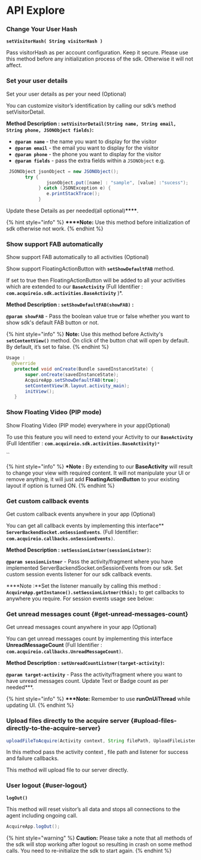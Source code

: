 # API Explore

### Change Your User Hash

**`setVisitorHash( String visitorHash )`**

Pass visitorHash as per account configuration. Keep it secure. Please use this method before any initialization process of the sdk. Otherwise it will not affect.

### Set your user details

Set your user details as per your need \(Optional\)

You can customize visitor’s identification by calling our sdk’s method setVisitorDetail.

**Method Description : `setVisitorDetail(String name, String email, String phone, JSONObject fields)`:**

* **`@param name`** - the name you want to display for the visitor
* **`@param email`** - the email you want to display for the visitor
* **`@param phone`**  - the phone you want to display for the visitor
* **`@param fields`**  - pass the extra fields within a `JSONObject` e.g.

```java
 JSONObject jsonObject = new JSONObject();
       try {
               jsonObject.put([name] : "sample", [value] :"sucess");
            } catch (JSONException e) {
               e.printStackTrace();
            }
```

 Update these Details as per needed\(all optional\)**\*\*\*\***.

{% hint style="info" %}
 **\*\*\*\*Note:** Use this method before initialization of sdk otherwise not work.
{% endhint %}

### Show support FAB automatically

Show support FAB automatically to all activities \(Optional\)

Show support FloatingActionButton with **`setShowDefaultFAB`** method.

If set to true then FloatingActionButton will be added to all your activities which are extended to our **`BaseActivity`** \(Full Identifier : **`com.acquireio.sdk.activities.BaseActivity`** \)\*.

**Method Description : `setShowDefaultFAB(showFAB)` :**

**`@param showFAB`** - Pass the boolean value true or false whether you want to show sdk's default FAB button or not.

{% hint style="info" %}
 **Note:** Use this method before Activity's **`setContentView()`** method. On click of the button chat will open by default. By default, it’s set to false.
{% endhint %}

```java
Usage :
  @Override
   protected void onCreate(Bundle savedInstanceState) {
       super.onCreate(savedInstanceState);
       AcquireApp.setShowDefaultFAB(true);
       setContentView(R.layout.activity_main);
       initView();
   }
```

### Show Floating Video \(PIP mode\)

Show Floating Video \(PIP mode\) everywhere in your app\(Optional\)

To use this feature you will need to extend your Activity to our **`BaseActivity`** \(Full Identifier : **`com.acquireio.sdk.activities.BaseActivity)`**`*`

\`\`

{% hint style="info" %}
 **\*Note :** By extending to our **BaseActivity** will result to change your view with required content. It will not manipulate your UI or remove anything, it will just add **FloatingActionButton** to your existing layout if option is turned ON.
{% endhint %}

### Get custom callback events

Get custom callback events anywhere in your app \(Optional\)

You can get all callback events by implementing this interface\*\* **`ServerBackendSocket.onSessionEvents`**. \(Full Identifier: **`com.acquireio.callbacks.onSessionEvents`**`)`.

**Method Description : `setSessionListner(sessionListner)`:**

**`@param sessionListner`** - Pass the activity/fragment where you have implemented ServerBackendSocket.onSessionEvents from our sdk. Set custom session events listener for our sdk callback events.

**\*\*Note :**Set the listener manually by calling this method : **`AcquireApp.getInstance().setSessionListner(this);`** to get callbacks to anywhere you require. For session events usage see below:

### Get unread messages count {#get-unread-messages-count}

Get unread messages count anywhere in your app \(Optional\)

You can get unread messages count by implementing this interface **UnreadMessageCount** \(Full Identifier : **`com.acquireio.callbacks.UnreadMessageCount`**`)`.

**Method Description : `setUnreadCountListner(target-activity)`:**

**`@param target-activity`** - Pass the activity/fragment where you want to have unread messages count. Update Text or Badge count as per needed\*\*\*.

{% hint style="info" %}
 **\*\*\*Note:** Remember to use **runOnUiThread** while updating UI.
{% endhint %}

### Upload files directly to the acquire server {#upload-files-directly-to-the-acquire-server}

```java
uploadFileToAcquire(Activity context, String filePath, UploadFileListener uploadFileListener)
```

In this method pass the activity context , file path and listener for success and failure callbacks.

This method will upload file to our server directly.

### User logout {#user-logout}

**`logOut()`**

This method will reset visitor’s all data and stops all connections to the agent including ongoing call.

```java
AcquireApp.logOut();
```

{% hint style="warning" %}
 **Caution:** Please take a note that all methods of the sdk will stop working after logout so resulting in crash on some method calls. You need to re-initialize the sdk to start again.
{% endhint %}



